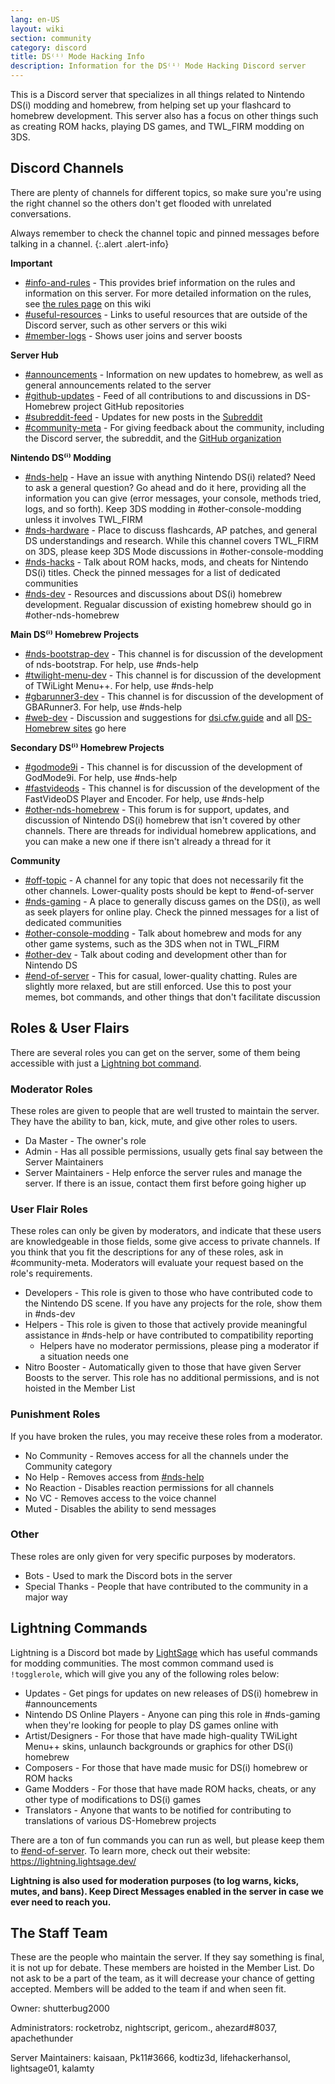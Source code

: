 ```yaml
---
lang: en-US
layout: wiki
section: community
category: discord
title: DS⁽ⁱ⁾ Mode Hacking Info
description: Information for the DS⁽ⁱ⁾ Mode Hacking Discord server
---
```


This is a Discord server that specializes in all things related to Nintendo DS(i) modding and homebrew, from helping set up your flashcard to homebrew development. This server also has a focus on other things such as creating ROM hacks, playing DS games, and TWL_FIRM modding on 3DS.

## Discord Channels
There are plenty of channels for different topics, so make sure you're using the right channel so the others don't get flooded with unrelated conversations.

Always remember to check the channel topic and pinned messages before talking in a channel.
{:.alert .alert-info}

**Important**
- [#info-and-rules][info-and-rules] - This provides brief information on the rules and information on this server. For more detailed information on the rules, see [the rules page](discord-rules) on this wiki
- [#useful-resources][useful-resources] - Links to useful resources that are outside of the Discord server, such as other servers or this wiki
- [#member-logs][member-logs] - Shows user joins and server boosts

**Server Hub**
- [#announcements][announcements] - Information on new updates to homebrew, as well as general announcements related to the server
- [#github-updates][github-updates] - Feed of all contributions to and discussions in DS-Homebrew project GitHub repositories
- [#subreddit-feed][subreddit-feed] - Updates for new posts in the [Subreddit](https://reddit.com/r/NDSBrew)
- [#community-meta][community-meta] - For giving feedback about the community, including the Discord server, the subreddit, and the [GitHub organization](http://github.com/DS-Homebrew)

**Nintendo DS⁽ⁱ⁾ Modding**
- [#nds-help][nds-help] - Have an issue with anything Nintendo DS(i) related? Need to ask a general question? Go ahead and do it here, providing all the information you can give (error messages, your console, methods tried, logs, and so forth). Keep 3DS modding in #other-console-modding unless it involves TWL_FIRM
- [#nds-hardware][nds-hardware] - Place to discuss flashcards, AP patches, and general DS understandings and research. While this channel covers TWL_FIRM on 3DS, please keep 3DS Mode discussions in #other-console-modding
- [#nds-hacks][nds-hacks] - Talk about ROM hacks, mods, and cheats for Nintendo DS(i) titles. Check the pinned messages for a list of dedicated communities
- [#nds-dev][nds-dev] - Resources and discussions about DS(i) homebrew development. Regualar discussion of existing homebrew should go in #other-nds-homebrew

**Main DS⁽ⁱ⁾ Homebrew Projects**
- [#nds-bootstrap-dev][nds-bootstrap-dev] - This channel is for discussion of the development of nds-bootstrap. For help, use #nds-help
- [#twilight-menu-dev][twilight-menu-dev] - This channel is for discussion of the development of TWiLight Menu++. For help, use #nds-help
- [#gbarunner3-dev][gbarunner3-dev] - This channel is for discussion of the development of GBARunner3. For help, use #nds-help
- [#web-dev][web-dev] - Discussion and suggestions for [dsi.cfw.guide](https://dsi.cfw.guide/) and all [DS-Homebrew sites](https://ds-homebrew.com/) go here

**Secondary DS⁽ⁱ⁾ Homebrew Projects**
- [#godmode9i][godmode9i] - This channel is for discussion of the development of GodMode9i. For help, use #nds-help
- [#fastvideods][fastvideods] - This channel is for discussion of the development of the FastVideoDS Player and Encoder. For help, use #nds-help
- [#other-nds-homebrew][other-nds-homebrew] - This forum is for support, updates, and discussion of Nintendo DS(i) homebrew that isn't covered by other channels. There are threads for individual homebrew applications, and you can make a new one if there isn't already a thread for it

**Community**
- [#off-topic][off-topic] - A channel for any topic that does not necessarily fit the other channels. Lower-quality posts should be kept to #end-of-server
- [#nds-gaming][nds-gaming] - A place to generally discuss games on the DS(i), as well as seek players for online play. Check the pinned messages for a list of dedicated communities
- [#other-console-modding][other-console-modding] - Talk about homebrew and mods for any other game systems, such as the 3DS when not in TWL_FIRM
- [#other-dev][other-dev] - Talk about coding and development other than for Nintendo DS
- [#end-of-server][end-of-server] - This for casual, lower-quality chatting. Rules are slightly more relaxed, but are still enforced. Use this to post your memes, bot commands, and other things that don't facilitate discussion

## Roles & User Flairs
There are several roles you can get on the server, some of them being accessible with just a [Lightning bot command](#lightning-commands).

### Moderator Roles
These roles are given to people that are well trusted to maintain the server. They have the ability to ban, kick, mute, and give other roles to users.

- Da Master - The owner's role
- Admin - Has all possible permissions, usually gets final say between the Server Maintainers
- Server Maintainers - Help enforce the server rules and manage the server. If there is an issue, contact them first before going higher up

### User Flair Roles
These roles can only be given by moderators, and indicate that these users are knowledgeable in those fields, some give access to private channels. If you think that you fit the descriptions for any of these roles, ask in #community-meta. Moderators will evaluate your request based on the role's requirements.

- Developers - This role is given to those who have contributed code to the Nintendo DS scene. If you have any projects for the role, show them in #nds-dev
- Helpers - This role is given to those that actively provide meaningful assistance in #nds-help or have contributed to compatibility reporting
   - Helpers have no moderator permissions, please ping a moderator if a situation needs one
- Nitro Booster - Automatically given to those that have given Server Boosts to the server. This role has no additional permissions, and is not hoisted in the Member List

### Punishment Roles
If you have broken the rules, you may receive these roles from a moderator.

- No Community - Removes access for all the channels under the Community category
- No Help - Removes access from [#nds-help][nds-help]
- No Reaction - Disables reaction permissions for all channels
- No VC - Removes access to the voice channel
- Muted - Disables the ability to send messages

### Other
These roles are only given for very specific purposes by moderators.

- Bots - Used to mark the Discord bots in the server
- Special Thanks - People that have contributed to the community in a major way

## Lightning Commands
Lightning is a Discord bot made by [LightSage](https://github.com/LightSage) which has useful commands for modding communities. The most common command used is `!togglerole`, which will give you any of the following roles below:

- Updates - Get pings for updates on new releases of DS(i) homebrew in #announcements
- Nintendo DS Online Players - Anyone can ping this role in #nds-gaming when they're looking for people to play DS games online with
- Artist/Designers - For those that have made high-quality TWiLight Menu++ skins, unlaunch backgrounds or graphics for other DS(i) homebrew
- Composers - For those that have made music for DS(i) homebrew or ROM hacks
- Game Modders - For those that have made ROM hacks, cheats, or any other type of modifications to DS(i) games
- Translators - Anyone that wants to be notified for contributing to translations of various DS-Homebrew projects

There are a ton of fun commands you can run as well, but please keep them to [#end-of-server][end-of-server].
To learn more, check out their website: <https://lightning.lightsage.dev/>

**Lightning is also used for moderation purposes (to log warns, kicks, mutes, and bans). Keep Direct Messages enabled in the server in case we ever need to reach you.**

## The Staff Team
These are the people who maintain the server. If they say something is final, it is not up for debate. These members are hoisted in the Member List. Do not ask to be a part of the team, as it will decrease your chance of getting accepted. Members will be added to the team if and when seen fit.

Owner: shutterbug2000

Administrators: rocketrobz, nightscript, gericom., ahezard#8037, apachethunder

Server Maintainers: kaisaan, Pk11#3666, kodtiz3d, lifehackerhansol, lightsage01, kalamty

<!-- Discord channel links -->
[info-and-rules]: https://discord.com/channels/283769550611152897/626620520330428436
[useful-resources]: https://discord.com/channels/283769550611152897/638041441079263283
[member-logs]: https://discord.com/channels/283769550611152897/677714673663082529

[announcements]: https://discord.com/channels/283769550611152897/283771381735489537
[github-updates]: https://discord.com/channels/283769550611152897/450065134191116290
[subreddit-feed]: https://discord.com/channels/283769550611152897/869830055377928243
[community-meta]: https://discord.com/channels/283769550611152897/715651368391671919

[nds-help]: https://discord.com/channels/283769550611152897/332961165829210117
[nds-hardware]: https://discord.com/channels/283769550611152897/547986366357700620
[nds-hacks]: https://discord.com/channels/283769550611152897/356988919738400768
[nds-dev]: https://discord.com/channels/283769550611152897/835273459339624499

[nds-bootstrap-dev]: https://discord.com/channels/283769550611152897/283769550611152897
[twilight-menu-dev]: https://discord.com/channels/283769550611152897/489307733074640926
[gbarunner3-dev]: https://discord.com/channels/283769550611152897/620310871800807466
[web-dev]: https://discord.com/channels/283769550611152897/744649302567157800

[godmode9i]: https://discord.com/channels/283769550611152897/497960894660083732
[fastvideods]: https://discord.com/channels/283769550611152897/1021121766585806989
[other-nds-homebrew]: https://discord.com/channels/283769550611152897/1025388133388394547

[off-topic]: https://discord.com/channels/283769550611152897/286686210225864725
[nds-gaming]: https://discord.com/channels/283769550611152897/668680785154408448
[other-console-modding]: https://discord.com/channels/283769550611152897/653706029736919051
[other-dev]: https://discord.com/channels/283769550611152897/1169696607294468177
[end-of-server]: https://discord.com/channels/283769550611152897/283770736215195648
